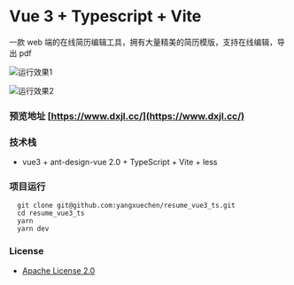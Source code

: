 # Vue 3 + Typescript + Vite

一款 web 端的在线简历编辑工具，拥有大量精美的简历模版，支持在线编辑，导出 pdf

![运行效果1](https://www.dxjl.cc/images/app1.png)

![运行效果2](https://www.dxjl.cc/images/app2.png)

### 预览地址 [https://www.dxjl.cc/](https://www.dxjl.cc/)

### 技术栈

- vue3 + ant-design-vue 2.0 + TypeScript + Vite + less

### 项目运行

```
  git clone git@github.com:yangxuechen/resume_vue3_ts.git
  cd resume_vue3_ts
  yarn
  yarn dev
```

### License

- [Apache License 2.0](https://github.com/yangxuechen/resume_vue3_ts/blob/master/LICENSE)
